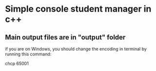 # Simple console student manager in c++
## Main output files are in "output" folder

if you are on Windows, you should change
the encoding in terminal by running this command:

chcp 65001
